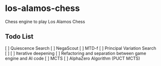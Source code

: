 # los-alamos-chess

Chess engine to play Los Alamos Chess

## Todo List

[ ] Quiescence Search
[ ] NegaScout
[ ] MTD-f
[ ] Principal Variation Search
[ ] 
[ ] Iterative deepening
[ ] Refactoring and separation between game engine and AI code
[ ] MCTS
[ ] AlphaZero Algorithm (PUCT MCTS)
